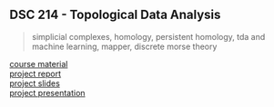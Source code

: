 ## DSC 214 - Topological Data Analysis  
> simplicial complexes, homology, persistent homology, tda and machine learning, mapper, discrete morse theory

[course material](https://github.com/ZhengchaoW/DSC214-SPR24)  
[project report](./project/01-report.pdf)  
[project slides](./project/01-slides.pdf)  
[project presentation](https://www.youtube.com/watch?v=un4xtpPkt9A)